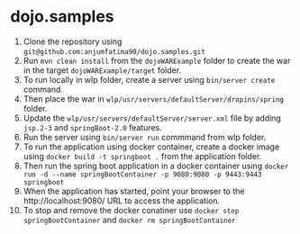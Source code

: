 # dojo.samples

1. Clone the repository using `git@github.com:anjumfatima90/dojo.samples.git`
2. Run `mvn clean install` from the `dojoWARExample` folder to create the war in the target `dojoWARExample/target` folder.
3. To run locally in wlp folder, create a server using `bin/server create` command.
4. Then place the war in `wlp/usr/servers/defaultServer/dropins/spring` folder.
5. Update the `wlp/usr/servers/defaultServer/server.xml` file by adding `jsp.2-3` and `springBoot-2.0` features.
6. Run the server using `bin/server run` commmand from wlp folder.
7. To run the application using docker container, create a docker image using `docker build -t springboot .` from the application folder.
8. Then run the spring boot application in a docker container using `docker run -d --name springBootContainer -p 9080:9080 -p 9443:9443 springboot`
9. When the application has started, point your browser to the http://localhost:9080/ URL to access the application.
10. To stop and remove the docker conatiner use `docker stop springBootContainer` and `docker rm springBootContainer`
